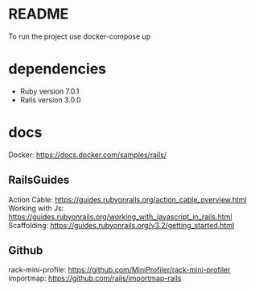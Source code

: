 # README

To run the project use docker-compose up

# dependencies

* Ruby version 7.0.1
* Rails version 3.0.0

# docs
Docker: https://docs.docker.com/samples/rails/

## RailsGuides
Action Cable: https://guides.rubyonrails.org/action_cable_overview.html
Working with Js: https://guides.rubyonrails.org/working_with_javascript_in_rails.html
Scaffolding: https://guides.rubyonrails.org/v3.2/getting_started.html

## Github
rack-mini-profile: https://github.com/MiniProfiler/rack-mini-profiler
importmap: https://github.com/rails/importmap-rails

